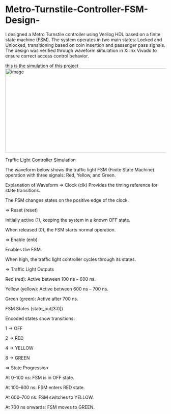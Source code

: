 # Metro-Turnstile-Controller-FSM-Design-
I designed a Metro Turnstile controller using Verilog HDL based on a finite state machine (FSM). The system operates in two main states: Locked and Unlocked, transitioning based on coin insertion and passenger pass signals. The design was verified through waveform simulation in Xilinx Vivado to ensure correct access control behavior.

this is the simulation of this project 
<img width="1525" height="265" alt="image" src="https://github.com/user-attachments/assets/794fa74a-a854-439e-9435-c4cf168b453f" />

Traffic Light Controller Simulation

The waveform below shows the traffic light FSM (Finite State Machine) operation with three signals: Red, Yellow, and Green.

Explanation of Waveform
=> Clock (clk)
Provides the timing reference for state transitions.

The FSM changes states on the positive edge of the clock.

=> Reset (reset)

Initially active (1), keeping the system in a known OFF state.

When released (0), the FSM starts normal operation.

=> Enable (enb)

Enables the FSM.

When high, the traffic light controller cycles through its states.

=> Traffic Light Outputs

Red (red): Active between 100 ns – 600 ns.

Yellow (yellow): Active between 600 ns – 700 ns.

Green (green): Active after 700 ns.

FSM States (state_out[3:0])

Encoded states show transitions:

1 → OFF

2 → RED

4 → YELLOW

8 → GREEN

=> State Progression

At 0–100 ns: FSM is in OFF state.

At 100–600 ns: FSM enters RED state.

At 600–700 ns: FSM switches to YELLOW.

At 700 ns onwards: FSM moves to GREEN.


